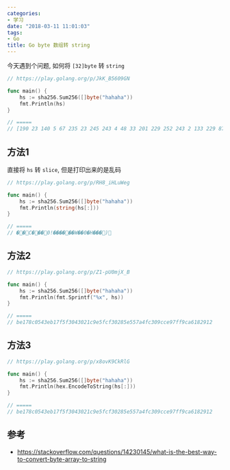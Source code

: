 ```yaml
---
categories:
- 学习
date: "2018-03-11 11:01:03"
tags:
- Go
title: Go byte 数组转 string
---
```


今天遇到个问题, 如何将 `[32]byte` 转 `string`

```go
// https://play.golang.org/p/JkK_B5609GN

func main() {
    hs := sha256.Sum256([]byte("hahaha"))
    fmt.Println(hs)
}

// =====
// [190 23 140 5 67 235 23 245 243 4 48 33 201 229 252 243 2 133 229 87 164 252 48 156 206 151 255 156 166 24 41 18]
```

<!--more-->

## 方法1

直接将 `hs` 转 `slice`, 但是打印出来的是乱码

```go
// https://play.golang.org/p/RH8_iHLuWeg

func main() {
    hs := sha256.Sum256([]byte("hahaha"))
    fmt.Println(string(hs[:]))
}

// =====
// ��C���0!������W��0�Η���)
```

## 方法2

```go
// https://play.golang.org/p/Z1-pU0mjX_B

func main() {
    hs := sha256.Sum256([]byte("hahaha"))
    fmt.Println(fmt.Sprintf("%x", hs))
}

// =====
// be178c0543eb17f5f3043021c9e5fcf30285e557a4fc309cce97ff9ca6182912
```

## 方法3

```go
// https://play.golang.org/p/x8ovK9CkRlG

func main() {
    hs := sha256.Sum256([]byte("hahaha"))
    fmt.Println(hex.EncodeToString(hs[:]))
}

// =====
// be178c0543eb17f5f3043021c9e5fcf30285e557a4fc309cce97ff9ca6182912
```

## 参考

- <https://stackoverflow.com/questions/14230145/what-is-the-best-way-to-convert-byte-array-to-string>
